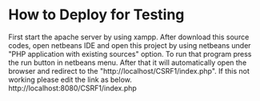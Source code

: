 # How to Deploy for Testing
First start the apache server by using xampp.
After download this source codes, open netbeans IDE and open this project by using netbeans under "PHP application with existing sources" option.
To run that program press the run button in netbeans menu.
After that it will automatically open the browser and redirect to the "http://localhost/CSRF1/index.php". If this not working please edit the link as below.
http://localhost:8080/CSRF1/index.php
